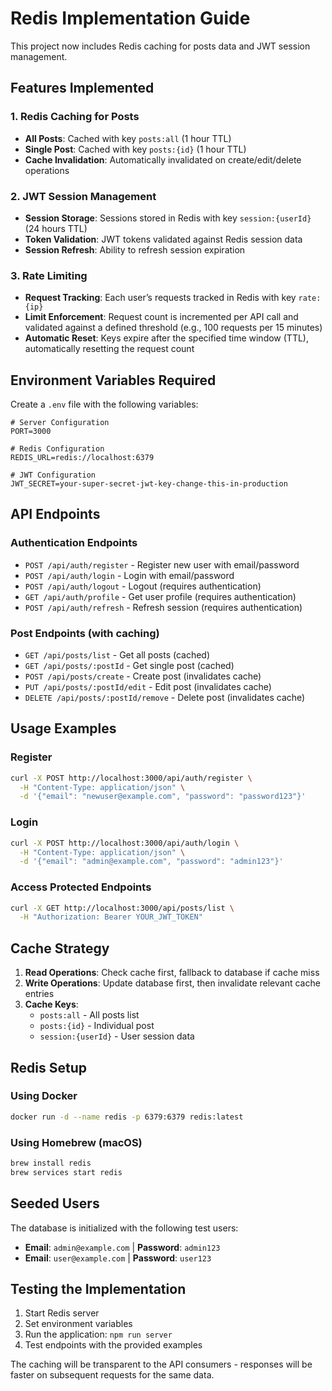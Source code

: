# Redis Implementation Guide

This project now includes Redis caching for posts data and JWT session management.

## Features Implemented

### 1. Redis Caching for Posts

- **All Posts**: Cached with key `posts:all` (1 hour TTL)
- **Single Post**: Cached with key `posts:{id}` (1 hour TTL)
- **Cache Invalidation**: Automatically invalidated on create/edit/delete operations

### 2. JWT Session Management

- **Session Storage**: Sessions stored in Redis with key `session:{userId}` (24 hours TTL)
- **Token Validation**: JWT tokens validated against Redis session data
- **Session Refresh**: Ability to refresh session expiration

### 3. Rate Limiting

- **Request Tracking**: Each user’s requests tracked in Redis with key `rate:{ip}`
- **Limit Enforcement**: Request count is incremented per API call and validated against a defined threshold (e.g., 100 requests per 15 minutes)
- **Automatic Reset**: Keys expire after the specified time window (TTL), automatically resetting the request count

## Environment Variables Required

Create a `.env` file with the following variables:

```env
# Server Configuration
PORT=3000

# Redis Configuration
REDIS_URL=redis://localhost:6379

# JWT Configuration
JWT_SECRET=your-super-secret-jwt-key-change-this-in-production
```

## API Endpoints

### Authentication Endpoints

- `POST /api/auth/register` - Register new user with email/password
- `POST /api/auth/login` - Login with email/password
- `POST /api/auth/logout` - Logout (requires authentication)
- `GET /api/auth/profile` - Get user profile (requires authentication)
- `POST /api/auth/refresh` - Refresh session (requires authentication)

### Post Endpoints (with caching)

- `GET /api/posts/list` - Get all posts (cached)
- `GET /api/posts/:postId` - Get single post (cached)
- `POST /api/posts/create` - Create post (invalidates cache)
- `PUT /api/posts/:postId/edit` - Edit post (invalidates cache)
- `DELETE /api/posts/:postId/remove` - Delete post (invalidates cache)

## Usage Examples

### Register

```bash
curl -X POST http://localhost:3000/api/auth/register \
  -H "Content-Type: application/json" \
  -d '{"email": "newuser@example.com", "password": "password123"}'
```

### Login

```bash
curl -X POST http://localhost:3000/api/auth/login \
  -H "Content-Type: application/json" \
  -d '{"email": "admin@example.com", "password": "admin123"}'
```

### Access Protected Endpoints

```bash
curl -X GET http://localhost:3000/api/posts/list \
  -H "Authorization: Bearer YOUR_JWT_TOKEN"
```

## Cache Strategy

1. **Read Operations**: Check cache first, fallback to database if cache miss
2. **Write Operations**: Update database first, then invalidate relevant cache entries
3. **Cache Keys**:
   - `posts:all` - All posts list
   - `posts:{id}` - Individual post
   - `session:{userId}` - User session data

## Redis Setup

### Using Docker

```bash
docker run -d --name redis -p 6379:6379 redis:latest
```

### Using Homebrew (macOS)

```bash
brew install redis
brew services start redis
```

## Seeded Users

The database is initialized with the following test users:

- **Email**: `admin@example.com` | **Password**: `admin123`
- **Email**: `user@example.com` | **Password**: `user123`

## Testing the Implementation

1. Start Redis server
2. Set environment variables
3. Run the application: `npm run server`
4. Test endpoints with the provided examples

The caching will be transparent to the API consumers - responses will be faster on subsequent requests for the same data.
